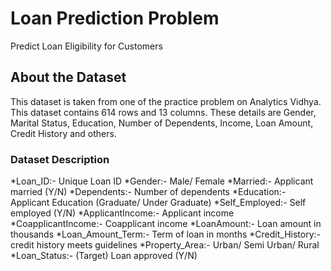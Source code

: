 # Loan Prediction Problem 

Predict Loan Eligibility for Customers

## About the Dataset
This dataset is taken from one of the practice problem on Analytics Vidhya. This dataset contains 614 rows and 13 columns. These details are Gender, Marital Status, Education, Number of Dependents, Income, Loan Amount, Credit History and others.
### Dataset Description
*Loan_ID:- Unique Loan ID
*Gender:-	Male/ Female
*Married:-	Applicant married (Y/N)
*Dependents:-	Number of dependents
*Education:-	Applicant Education (Graduate/ Under Graduate)
*Self_Employed:-	Self employed (Y/N)
*ApplicantIncome:-	Applicant income
*CoapplicantIncome:-	Coapplicant income
*LoanAmount:-	Loan amount in thousands
*Loan_Amount_Term:-	Term of loan in months
*Credit_History:-	credit history meets guidelines
*Property_Area:-	Urban/ Semi Urban/ Rural
*Loan_Status:-	(Target) Loan approved (Y/N)
